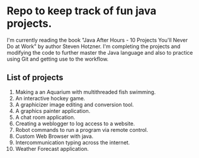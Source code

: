 # Repo to keep track of fun java projects.

I'm currently reading the book "Java After Hours - 10 Projects You'll Never Do at Work" by author Steven Hotzner.
I'm completing the projects and modifying the code to further master the Java language and also to practice using Git and getting use to the workflow.

## List of projects
1. Making a an Aquarium with multithreaded fish swimming.
2. An interactive hockey game.
3. A graphicizer image editing and conversion tool.
4. A graphics painter application.
5. A chat room application.
6. Creating a weblogger to log access to a website.
7. Robot commands to run a program via remote control.
8. Custom Web Browser with java.
9. Intercommunication typing across the internet.
10. Weather Forecast application.


